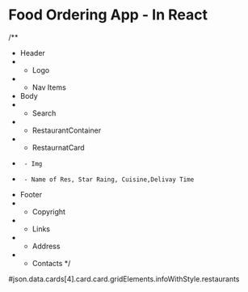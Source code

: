 # Food Ordering App - In React

/\*\*

- Header
- - Logo
- - Nav Items
- Body
- - Search
- - RestaurantContainer
- - RestaurnatCard
-      - Img
-      - Name of Res, Star Raing, Cuisine,Delivay Time
- Footer
- - Copyright
- - Links
- - Address
- - Contacts
    \*/


#json.data.cards[4].card.card.gridElements.infoWithStyle.restaurants
